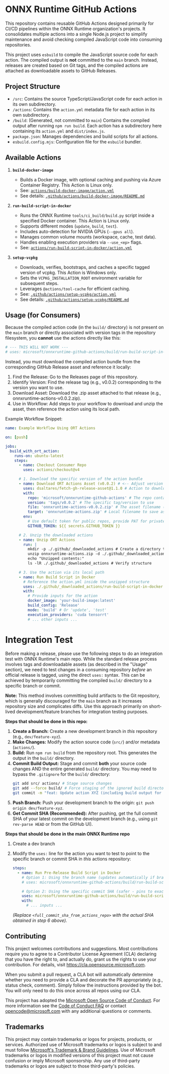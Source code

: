 # ONNX Runtime GitHub Actions

This repository contains reusable GitHub Actions designed primarily for CI/CD pipelines within the ONNX Runtime organization's projects. It consolidates multiple actions into a single Node.js project to simplify maintenance and avoid checking compiled JavaScript code into consuming repositories.

This project uses `esbuild` to compile the JavaScript source code for each action. The compiled output is **not** committed to the `main` branch. Instead, releases are created based on Git tags, and the compiled actions are attached as downloadable assets to GitHub Releases.

## Project Structure

- `/src`: Contains the source TypeScript/JavaScript code for each action in its own subdirectory.
- `/actions`: Contains the `action.yml` metadata file for each action in its own subdirectory.
- `/build`: (Generated, not committed to `main`) Contains the compiled output after running `npm run build`. Each action has a subdirectory here containing its `action.yml` and `dist/index.js`.
- `package.json`: Manages dependencies and build scripts for all actions.
- `esbuild.config.mjs`: Configuration file for the `esbuild` bundler.

## Available Actions

1.  **`build-docker-image`**

    - Builds a Docker image, with optional caching and pushing via Azure Container Registry. This Action is Linux only.
    - See: [`actions/build-docker-image/action.yml`](./actions/build-docker-image/action.yml)
    - See details: [`.github/actions/build-docker-image/README.md`](./.github/actions/build-docker-image/README.md)

2.  **`run-build-script-in-docker`**

    - Runs the ONNX Runtime `tools/ci_build/build.py` script inside a specified Docker container. This Action is Linux only.
    - Supports different modes (`update`, `build`, `test`).
    - Includes auto-detection for NVIDIA GPUs (`--gpus all`).
    - Manages common volume mounts (workspace, cache, test data).
    - Handles enabling execution providers via `--use_<ep>` flags.
    - See: [`actions/run-build-script-in-docker/action.yml`](./actions/run-build-script-in-docker/action.yml)

3.  **`setup-vcpkg`**
    - Downloads, verifies, bootstraps, and caches a specific tagged version of vcpkg. This Action is Windows only.
    - Sets the `VCPKG_INSTALLATION_ROOT` environment variable for subsequent steps.
    - Leverages `@actions/tool-cache` for efficient caching.
    - See: [`.github/actions/setup-vcpkg/action.yml`](./.github/actions/setup-vcpkg/action.yml)
    - See details: [`.github/actions/setup-vcpkg/README.md`](./.github/actions/setup-vcpkg/README.md)

## Usage (for Consumers)

Because the compiled action code (in the `build/` directory) is not present on the `main` branch or directly associated with version tags in the repository filesystem, you **cannot** use the actions directly like this:

```yaml
# --- THIS WILL NOT WORK ---
# uses: microsoft/onnxruntime-github-actions/build/run-build-script-in-docker@vX.Y.Z
```

Instead, you must download the compiled action bundle from the corresponding GitHub Release asset and reference it locally:

1. Find the Release: Go to the Releases page of this repository.
2. Identify Version: Find the release tag (e.g., v0.0.2) corresponding to the version you want to use.
3. Download Asset: Download the .zip asset attached to that release (e.g., onnxruntime-actions-v0.0.2.zip).
4. Use in Workflow: Add steps to your workflow to download and unzip the asset, then reference the action using its local path.

Example Workflow Snippet:

```yaml
name: Example Workflow Using ORT Actions

on: [push]

jobs:
  build_with_ort_action:
    runs-on: ubuntu-latest
    steps:
      - name: Checkout Consumer Repo
        uses: actions/checkout@v4

      # 1. Download the specific version of the action bundle
      - name: Download ORT Actions Asset (v0.0.2) # <-- Adjust version as needed
        uses: dsaltares/fetch-gh-release-asset@1.1.0 # Action to download assets
        with:
          repo: 'microsoft/onnxruntime-github-actions' # The repo containing the actions
          version: 'tags/v0.0.2' # The specific tag/version to use
          file: 'onnxruntime-actions-v0.0.2.zip' # The asset filename (matches release workflow output)
          target: 'onnxruntime-actions.zip' # Local filename to save as
        env:
          # Use default token for public repos, provide PAT for private if necessary
          GITHUB_TOKEN: ${{ secrets.GITHUB_TOKEN }}

      # 2. Unzip the downloaded actions
      - name: Unzip ORT Actions
        run: |
          mkdir -p ./.github/_downloaded_actions # Create a directory to hold them
          unzip onnxruntime-actions.zip -d ./.github/_downloaded_actions
          echo "Unzipped contents:"
          ls -lR ./.github/_downloaded_actions # Verify structure

      # 3. Use the action via its local path
      - name: Run Build Script in Docker
        # Reference the action.yml inside the unzipped structure
        uses: ./.github/_downloaded_actions/run-build-script-in-docker
        with:
          # Provide inputs for the action
          docker_image: 'your-build-image:latest'
          build_config: 'Release'
          mode: 'build' # Or 'update', 'test'
          execution_providers: 'cuda tensorrt'
          # ... other inputs ...
```

# Integration Test

Before making a release, please use the following steps to do an integration test with ONNX Runtime's main repo. While the standard release process involves tags and downloadable assets (as described in the "Usage" section), we need to test changes in a consuming repository _before_ an official release is tagged, using the direct `uses:` syntax. This can be achieved by temporarily committing the compiled `build/` directory to a specific branch or commit.

**Note:** This method involves committing build artifacts to the Git repository, which is generally discouraged for the `main` branch as it increases repository size and complicates diffs. Use this approach primarily on short-lived development/feature branches for integration testing purposes.

**Steps that should be done in this repo:**

1.  **Create a Branch:** Create a new development branch in _this_ repository (e.g., `dev/feature-xyz`).
2.  **Make Changes:** Modify the action source code (`src/`) and/or metadata (`actions/`).
3.  **Build:** Run `npm run build` from the repository root. This generates the output in the `build/` directory.
4.  **Commit Build Output:** Stage and commit **both** your source code changes AND the entire generated `build/` directory. You may need to bypass the `.gitignore` for the `build/` directory:
    ```bash
    git add src/ actions/ # Stage source changes
    git add --force build/ # Force staging of the ignored build directory
    git commit -m "feat: Update action XYZ (including build output for testing)"
    ```
5.  **Push Branch:** Push your development branch to the origin: `git push origin dev/feature-xyz`.
6.  **Get Commit SHA (Recommended):** After pushing, get the full commit SHA of your latest commit on the development branch (e.g., using `git rev-parse HEAD` or from the GitHub UI).

**Steps that should be done in the main ONNX Runtime repo**

1.  Create a dev branch
2.  Modify the `uses:` line for the action you want to test to point to the specific branch or commit SHA in _this_ actions repository:

    ```yaml
    steps:
      - name: Run Pre-Release Build Script in Docker
        # Option 1: Using the branch name (updates automatically if branch changes)
        # uses: microsoft/onnxruntime-github-actions/build/run-build-script-in-docker@dev/feature-xyz

        # Option 2: Using the specific commit SHA (safer - pins to exact version)
        uses: microsoft/onnxruntime-github-actions/build/run-build-script-in-docker@<full_commit_sha_from_actions_repo>
        with:
          # ... inputs ...
    ```

    _(Replace `<full_commit_sha_from_actions_repo>` with the actual SHA obtained in step 6 above)._

## Contributing

This project welcomes contributions and suggestions. Most contributions require you to agree to a
Contributor License Agreement (CLA) declaring that you have the right to, and actually do, grant us
the rights to use your contribution. For details, visit https://cla.opensource.microsoft.com.

When you submit a pull request, a CLA bot will automatically determine whether you need to provide
a CLA and decorate the PR appropriately (e.g., status check, comment). Simply follow the instructions
provided by the bot. You will only need to do this once across all repos using our CLA.

This project has adopted the [Microsoft Open Source Code of Conduct](https://opensource.microsoft.com/codeofconduct/).
For more information see the [Code of Conduct FAQ](https://opensource.microsoft.com/codeofconduct/faq/) or
contact [opencode@microsoft.com](mailto:opencode@microsoft.com) with any additional questions or comments.

## Trademarks

This project may contain trademarks or logos for projects, products, or services. Authorized use of Microsoft
trademarks or logos is subject to and must follow
[Microsoft's Trademark & Brand Guidelines](https://www.microsoft.com/en-us/legal/intellectualproperty/trademarks/usage/general).
Use of Microsoft trademarks or logos in modified versions of this project must not cause confusion or imply Microsoft sponsorship.
Any use of third-party trademarks or logos are subject to those third-party's policies.
